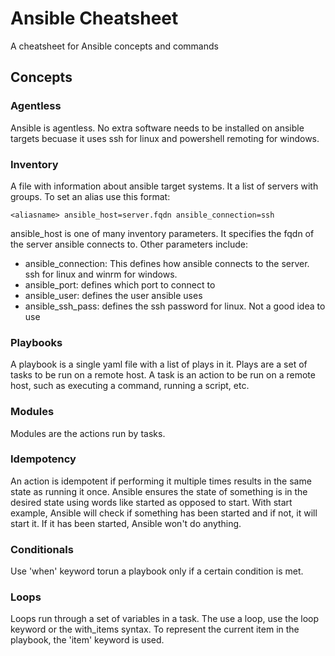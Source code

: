 # Ansible Cheatsheet
A cheatsheet for Ansible concepts and commands

## Concepts
### Agentless
Ansible is agentless. No extra software needs to be installed on ansible targets becuase it uses ssh for linux and powershell remoting for windows.

### Inventory
A file with information about ansible target systems. It a list of servers with groups. To set an alias use this format:
```
<aliasname> ansible_host=server.fqdn ansible_connection=ssh
```
ansible_host is one of many inventory parameters. It specifies the fqdn of the server ansible connects to. Other parameters include:
- ansible_connection: This defines how ansible connects to the server. ssh for linux and winrm for windows.
- ansible_port: defines which port to connect to
- ansible_user: defines the user ansible uses
- ansible_ssh_pass: defines the ssh password for linux. Not a good idea to use

### Playbooks
A playbook is a single yaml file with a list of plays in it. Plays are a set of tasks to be run on a remote host. A task is an action to be run on a remote host, such as executing a command, running a script, etc.

### Modules
Modules are the actions run by tasks. 

### Idempotency
An action is idempotent if performing it multiple times results in the same state as running it once. Ansible ensures the state of something is in the desired state using words like started as opposed to start. With start example, Ansible will check if something has been started and if not, it will start it. If it has been started, Ansible won't do anything.

### Conditionals
Use 'when' keyword torun a playbook only if a certain condition is met.

### Loops
Loops run through a set of variables in a task. The use a loop, use the loop keyword or the with_items syntax. To represent the current item in the playbook, the 'item' keyword is used.